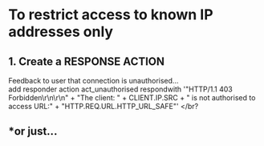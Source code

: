 # To restrict access to known IP addresses only

## 1. Create a RESPONSE ACTION
Feedback to user that connection is unauthorised...</br>
    add responder action act_unauthorised respondwith '"HTTP/1.1 403 Forbidden\r\n\r\n" + "The client: " + CLIENT.IP.SRC + " is not authorised to access URL:" + "HTTP.REQ.URL.HTTP_URL_SAFE"'
</br?
## *or just...

